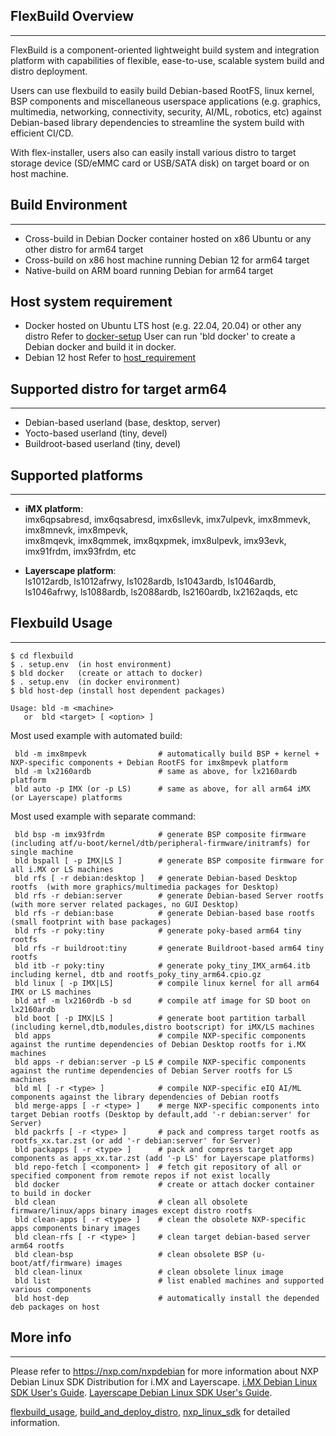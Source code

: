 ## FlexBuild Overview
---------------------
FlexBuild is a component-oriented lightweight build system and integration platform with
capabilities of flexible, ease-to-use, scalable system build and distro deployment.

Users can use flexbuild to easily build Debian-based RootFS, linux kernel, BSP
components and miscellaneous userspace applications (e.g. graphics, multimedia,
networking, connectivity, security, AI/ML, robotics, etc) against Debian-based library
dependencies to streamline the system build with efficient CI/CD.

With flex-installer, users also can easily install various distro to target storage
device (SD/eMMC card or USB/SATA disk) on target board or on host machine.


## Build Environment
--------------------
- Cross-build in Debian Docker container hosted on x86 Ubuntu or any other distro for arm64 target
- Cross-build on x86 host machine running Debian 12 for arm64 target
- Native-build on ARM board running Debian for arm64 target

## Host system requirement
- Docker hosted on Ubuntu LTS host (e.g. 22.04, 20.04) or other any distro
  Refer to [docker-setup](docs/FAQ-docker-setup.md)
  User can run 'bld docker' to create a Debian docker and build it in docker.
- Debian 12 host
  Refer to [host_requirement](docs/host_requirement.md)


## Supported distro for target arm64
------------------------------------------
- Debian-based userland    (base, desktop, server)
- Yocto-based userland     (tiny, devel)
- Buildroot-based userland (tiny, devel)


## Supported platforms
----------------------
- __iMX platform__:  
imx6qpsabresd, imx6qsabresd, imx6sllevk, imx7ulpevk, imx8mmevk, imx8mnevk, imx8mpevk,  
imx8mqevk, imx8qmmek, imx8qxpmek, imx8ulpevk, imx93evk, imx91frdm, imx93frdm, etc

- __Layerscape platform__:  
ls1012ardb, ls1012afrwy, ls1028ardb, ls1043ardb, ls1046ardb, ls1046afrwy,
ls1088ardb, ls2088ardb, ls2160ardb, lx2162aqds, etc


## Flexbuild Usage
------------------

```
$ cd flexbuild
$ . setup.env  (in host environment)
$ bld docker   (create or attach to docker)
$ . setup.env  (in docker environment)
$ bld host-dep (install host dependent packages)

Usage: bld -m <machine>
   or  bld <target> [ <option> ]
```

Most used example with automated build:
```
 bld -m imx8mpevk                # automatically build BSP + kernel + NXP-specific components + Debian RootFS for imx8mpevk platform
 bld -m lx2160ardb               # same as above, for lx2160ardb platform
 bld auto -p IMX (or -p LS)      # same as above, for all arm64 iMX (or Layerscape) platforms
```

Most used example with separate command:
```
 bld bsp -m imx93frdm            # generate BSP composite firmware (including atf/u-boot/kernel/dtb/peripheral-firmware/initramfs) for single machine
 bld bspall [ -p IMX|LS ]        # generate BSP composite firmware for all i.MX or LS machines
 bld rfs [ -r debian:desktop ]   # generate Debian-based Desktop rootfs  (with more graphics/multimedia packages for Desktop)
 bld rfs -r debian:server        # generate Debian-based Server rootfs   (with more server related packages, no GUI Desktop)
 bld rfs -r debian:base          # generate Debian-based base rootfs     (small footprint with base packages)
 bld rfs -r poky:tiny            # generate poky-based arm64 tiny rootfs
 bld rfs -r buildroot:tiny       # generate Buildroot-based arm64 tiny rootfs
 bld itb -r poky:tiny            # generate poky_tiny_IMX_arm64.itb including kernel, dtb and rootfs_poky_tiny_arm64.cpio.gz
 bld linux [ -p IMX|LS]          # compile linux kernel for all arm64 IMX or LS machines
 bld atf -m lx2160rdb -b sd      # compile atf image for SD boot on lx2160ardb
 bld boot [ -p IMX|LS ]          # generate boot partition tarball (including kernel,dtb,modules,distro bootscript) for iMX/LS machines
 bld apps                        # compile NXP-specific components against the runtime dependencies of Debian Desktop rootfs for i.MX machines
 bld apps -r debian:server -p LS # compile NXP-specific components against the runtime dependencies of Debian Server rootfs for LS machines
 bld ml [ -r <type> ]            # compile NXP-specific eIQ AI/ML components against the library dependencies of Debian rootfs
 bld merge-apps [ -r <type> ]    # merge NXP-specific components into target Debian rootfs (Desktop by default,add '-r debian:server' for Server)
 bld packrfs [ -r <type> ]       # pack and compress target rootfs as rootfs_xx.tar.zst (or add '-r debian:server' for Server)
 bld packapps [ -r <type> ]      # pack and compress target app components as apps_xx.tar.zst (add '-p LS' for Layerscape platforms)
 bld repo-fetch [ <component> ]  # fetch git repository of all or specified component from remote repos if not exist locally
 bld docker                      # create or attach docker container to build in docker
 bld clean                       # clean all obsolete firmware/linux/apps binary images except distro rootfs
 bld clean-apps [ -r <type> ]    # clean the obsolete NXP-specific apps components binary images
 bld clean-rfs [ -r <type> ]     # clean target debian-based server arm64 rootfs
 bld clean-bsp                   # clean obsolete BSP (u-boot/atf/firmware) images
 bld clean-linux                 # clean obsolete linux image
 bld list                        # list enabled machines and supported various components
 bld host-dep                    # automatically install the depended deb packages on host
```

## More info
------------
Please refer to https://nxp.com/nxpdebian for more information about NXP Debian Linux SDK Distribution for i.MX and Layerscape.
[i.MX Debian Linux SDK User's Guide](https://nxp.com/docs/en/user-guide/UG10155.pdf).
[Layerscape Debian Linux SDK User's Guide](https://nxp.com/docs/en/user-guide/UG10143.pdf).

[flexbuild_usage](docs/flexbuild_usage.md), [build_and_deploy_distro](docs/build_and_deploy_distro.md), [nxp_linux_sdk](docs/nxp_linux_sdk.md) for detailed information.
